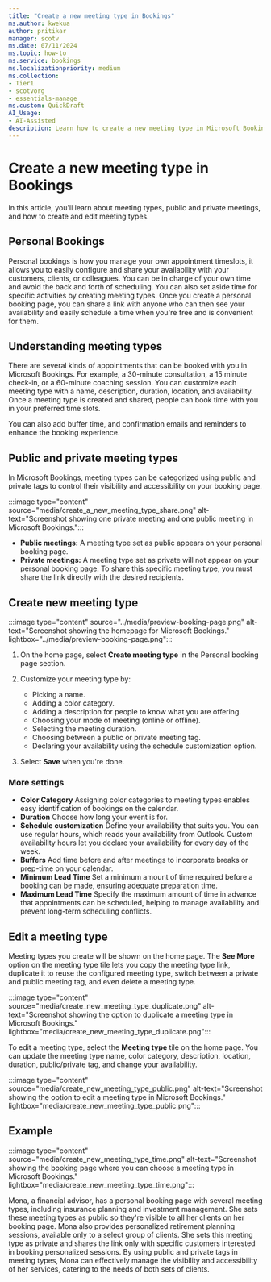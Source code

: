 ```yaml
---
title: "Create a new meeting type in Bookings"  
ms.author: kwekua
author: pritikar
manager: scotv
ms.date: 07/11/2024  
ms.topic: how-to
ms.service: bookings
ms.localizationpriority: medium
ms.collection:
- Tier1
- scotvorg
- essentials-manage
ms.custom: QuickDraft
AI_Usage:  
- AI-Assisted
description: Learn how to create a new meeting type in Microsoft Bookings.
---
```

  
# Create a new meeting type in Bookings

In this article, you'll learn about meeting types, public and private meetings, and how to create and edit meeting types.

## Personal Bookings

Personal bookings is how you manage your own appointment timeslots, it allows you to easily configure and share your availability with your customers, clients, or colleagues. You can be in charge of your own time and avoid the back and forth of scheduling. You can also set aside time for specific activities by creating meeting types. Once you create a personal booking page, you can share a link with anyone who can then see your availability and easily schedule a time when you're free and is convenient for them.

## Understanding meeting types

There are several kinds of appointments that can be booked with you in Microsoft Bookings. For example, a 30-minute consultation, a 15 minute check-in, or a 60-minute coaching session. You can customize each meeting type with a name, description, duration, location, and availability. Once a meeting type is created and shared, people can book time with you in your preferred time slots.

You can also add buffer time, and confirmation emails and reminders to enhance the booking experience.

## Public and private meeting types

In Microsoft Bookings, meeting types can be categorized using public and private tags to control their visibility and accessibility on your booking page.

:::image type="content" source="media/create_a_new_meeting_type_share.png" alt-text="Screenshot showing one private meeting and one public meeting in Microsoft Bookings.":::

- **Public meetings:** A meeting type set as public appears on your personal booking page.
- **Private meetings:** A meeting type set as private will not appear on your personal booking page. To share this specific meeting type, you must share the link directly with the desired recipients.

## Create new meeting type

:::image type="content" source="../media/preview-booking-page.png" alt-text="Screenshot showing the homepage for Microsoft Bookings." lightbox="../media/preview-booking-page.png":::

1. On the home page, select **Create meeting type** in the Personal booking page section.

2. Customize your meeting type by:

   - Picking a name.
   - Adding a color category.
   - Adding a description for people to know what you are offering.
   - Choosing your mode of meeting (online or offline).
   - Selecting the meeting duration.
   - Choosing between a public or private meeting tag.
   - Declaring your availability using the schedule customization option.

3. Select **Save** when you're done.

### More settings

- **Color Category**  Assigning color categories to meeting types enables easy identification of bookings on the calendar.
- **Duration**  Choose how long your event is for.
- **Schedule customization**  Define your availability that suits you. You can use regular hours, which reads your availability from Outlook. Custom availability hours let you declare your availability for every day of the week.
- **Buffers**  Add time before and after meetings to incorporate breaks or prep-time on your calendar.
- **Minimum Lead Time**  Set a minimum amount of time required before a booking can be made, ensuring adequate preparation time.
- **Maximum Lead Time**  Specify the maximum amount of time in advance that appointments can be scheduled, helping to manage availability and prevent long-term scheduling conflicts.

## Edit a meeting type

Meeting types you create will be shown on the home page. The **See More** option on the meeting type tile lets you copy the meeting type link, duplicate it to reuse the configured meeting type, switch between a private and public meeting tag, and even delete a meeting type.

:::image type="content" source="media/create_new_meeting_type_duplicate.png" alt-text="Screenshot showing the option to duplicate a meeting type in Microsoft Bookings." lightbox="media/create_new_meeting_type_duplicate.png":::

To edit a meeting type, select the **Meeting type** tile on the home page. You can update the meeting type name, color category, description, location, duration, public/private tag, and change your availability.

:::image type="content" source="media/create_new_meeting_type_public.png" alt-text="Screenshot showing the option to edit a meeting type in Microsoft Bookings." lightbox="media/create_new_meeting_type_public.png":::

## Example

:::image type="content" source="media/create_new_meeting_type_time.png" alt-text="Screenshot showing the booking page where you can choose a meeting type in Microsoft Bookings." lightbox="media/create_new_meeting_type_time.png":::

Mona, a financial advisor, has a personal booking page with several meeting types, including insurance planning and investment management. She sets these meeting types as public so they're visible to all her clients on her booking page.
Mona also provides personalized retirement planning sessions, available only to a select group of clients. She sets this meeting type as private and shares the link only with specific customers interested in booking personalized sessions. By using public and private tags in meeting types, Mona can effectively manage the visibility and accessibility of her services, catering to the needs of both sets of clients.
